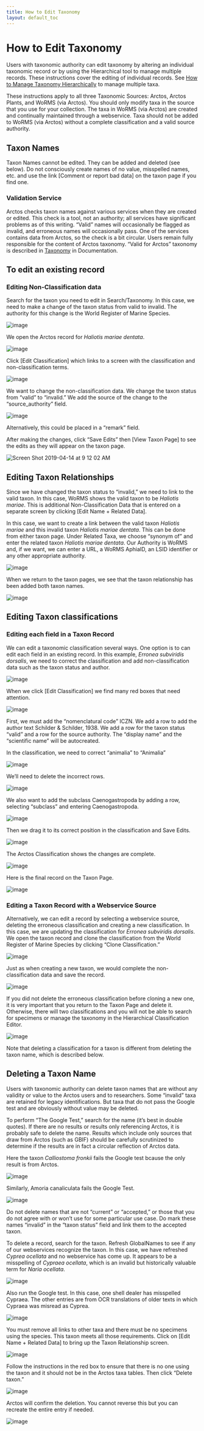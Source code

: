 ```yaml
---
title: How to Edit Taxonomy
layout: default_toc
---
```



# How to Edit Taxonomy

Users with taxonomic authority can edit taxonomy by altering an individual taxonomic record or by using the Hierarchical tool to manage multiple records.  These instructions cover the editing of individual records.  See [How to Manage Taxonomy Hierarchically](http://handbook.arctosdb.org/how_to/How-to-Manage-Taxonomy-Hierarchically.html) to manage multiple taxa.  

These instructions apply to all three Taxonomic Sources: Arctos, Arctos Plants, and WoRMS (via Arctos).  You should only modify taxa in the source that you use for your collection.  The taxa in WoRMS (via Arctos) are created and continually maintained through a webservice.  Taxa should not be added to WoRMS (via Arctos) without a complete classification and a valid source authority.  

## Taxon Names

Taxon Names cannot be edited.  They can be added and deleted (see below).  Do not consciously create names of no value, misspelled names, etc. and use the link [Comment or report bad data] on the taxon page if you find one.  

### Validation Service

Arctos checks taxon names against various services when they are created or edited. This check is a tool, not an authority; all services have significant problems as of this writing. “Valid” names will occasionally be flagged as invalid, and erroneous names will occasionally pass.  One of the services contains data from Arctos, so the check is a bit circular. Users remain fully responsible for the content of Arctos taxonomy. “Valid for Arctos” taxonomy is described in [Taxonomy](http://handbook.arctosdb.org/documentation/taxonomy.html) in Documentation. 

## To edit an existing record

### Editing Non-Classification data

Search for the taxon you need to edit in Search/Taxonomy.  In this case, we need to make a change of the taxon status from valid to invalid.  The authority for this change is the World Register of Marine Species.  

![image](https://user-images.githubusercontent.com/15368365/56094791-9f759f00-5e93-11e9-9837-94be4a0b8fde.png)

We open the Arctos record for *Haliotis mariae dentata*.

![image](https://user-images.githubusercontent.com/15368365/56094807-be743100-5e93-11e9-9471-a6f39d072ede.png)

Click [Edit Classification] which links to a screen with the classification and non-classification terms.  

![image](https://user-images.githubusercontent.com/15368365/56094809-cfbd3d80-5e93-11e9-9123-19994346bb6d.png)

We want to change the non-classification data.  We change the taxon status from “valid” to “invalid.”  We add the source of the change to the “source_authority” field.  

![image](https://user-images.githubusercontent.com/15368365/56094818-dfd51d00-5e93-11e9-9da8-4a3b0b65d49a.png)

Alternatively, this could be placed in a “remark” field.

After making the changes, click “Save Edits” then [View Taxon Page] to see the edits as they will appear on the taxon page.

![Screen Shot 2019-04-14 at 9 12 02 AM](https://user-images.githubusercontent.com/15368365/56095037-e95f8480-5e95-11e9-84c5-76edb7f9531e.png)

## Editing Taxon Relationships

Since we have changed the taxon status to “invalid,” we need to link to the valid taxon.  In this case, WoRMS shows the valid taxon to be *Haliotis mariae*.  This is additional Non-Classification Data that is entered on a separate screen by clicking [Edit Name + Related Data]. 

In this case, we want to create a link between the valid taxon *Haliotis mariae* and this invalid taxon *Haliotis mariae dentata*.  This can be done from either taxon page.  Under Related Taxa, we choose “synonym of” and enter the related taxon *Haliotis mariae dentata*.  Our Authority is WoRMS and, if we want, we can enter a URL, a WoRMS AphiaID, an LSID identifier or any other appropriate authority.  

![image](https://user-images.githubusercontent.com/15368365/56095053-1f9d0400-5e96-11e9-9927-08a0a5c8c9ba.png)

When we return to the taxon pages, we see that the taxon relationship has been added both taxon names.

![image](https://user-images.githubusercontent.com/15368365/56095067-42c7b380-5e96-11e9-97ac-09117d08c4af.png)

## Editing Taxon classifications

### Editing each field in a Taxon Record

We can edit a taxonomic classification several ways.  One option is to can edit each field in an existing record.  In this example, *Erronea subviridis dorsalis*, we need to correct the classification and add non-classification data such as the taxon status and author.

![image](https://user-images.githubusercontent.com/15368365/56095090-77d40600-5e96-11e9-852b-ef36ba1c7749.png)

When we click [Edit Classification] we find many red boxes that need attention.

![image](https://user-images.githubusercontent.com/15368365/56095103-9c2fe280-5e96-11e9-80a6-a62582d69bbe.png)

First, we must add the “nomenclatural code” ICZN.  We add a row to add the author text Schilder & Schilder, 1938.  We add a row for the taxon status “valid” and a row for the source authority.  The “display name” and the “scientific name” will be autocreated.  

In the classification, we need to correct “animalia” to “Animalia”      

![image](https://user-images.githubusercontent.com/15368365/56095116-c386af80-5e96-11e9-8315-9d0fc54c309c.png)

We’ll need to delete the incorrect rows.

![image](https://user-images.githubusercontent.com/15368365/56095130-e87b2280-5e96-11e9-8760-d830548de649.png)

We also want to add the subclass Caenogastropoda by adding a row, selecting “subclass” and entering Caenogastropoda.  

![image](https://user-images.githubusercontent.com/15368365/56095141-047ec400-5e97-11e9-9d55-16726f2c1d2e.png)

Then we drag it to its correct position in the classification and Save Edits.  

![image](https://user-images.githubusercontent.com/15368365/56095154-20826580-5e97-11e9-91e6-51d731df83c5.png)

The Arctos Classification shows the changes are complete. 

![image](https://user-images.githubusercontent.com/15368365/56095163-3db73400-5e97-11e9-86a7-8fa1a1da8cbf.png)

Here is the final record on the Taxon Page.

![image](https://user-images.githubusercontent.com/15368365/56095542-4d387c00-5e9b-11e9-8317-5da471e376c9.png)


### Editing a Taxon Record with a Webservice Source

Alternatively, we can edit a record by selecting a webservice source, deleting the erroneous classification and creating a new classification.  In this case, we are updating the classification for *Erronea subviridis dorsalis*.  We open the taxon record and clone the classification from the World Register of Marine Species by clicking “Clone Classification.”  

![image](https://user-images.githubusercontent.com/15368365/56095578-8cff6380-5e9b-11e9-9e1d-6525daa2ffa4.png)

Just as when creating a new taxon, we would complete the non-classification data and save the record.

![image](https://user-images.githubusercontent.com/15368365/56095590-a2748d80-5e9b-11e9-9289-f1a22bffae3e.png)

If you did not delete the erroneous classification before cloning a new one, it is very important that you return to the Taxon Page and delete it.  Otherwise, there will two classifications and you will not be able to search for specimens or manage the taxonomy in the Hierarchical Classification Editor.  

![image](https://user-images.githubusercontent.com/15368365/56095608-c7690080-5e9b-11e9-9e0c-d6b22b1c63e4.png)

Note that deleting a classification for a taxon is different from deleting the taxon name, which is described below.

## Deleting a Taxon Name

Users with taxonomic authority can delete taxon names that are without any validity or value to the Arctos users and to researchers.  Some “invalid” taxa are retained for legacy identifications.  But taxa that do not pass the Google test and are obviously without value may be deleted. 

To perform “The Google Test,” search for the name (it’s best in double quotes).  If there are no results or results only referencing Arctos, it is probably safe to delete the name. Results which include only sources that draw from Arctos (such as GBIF) should be carefully scrutinized to determine if the results are in fact a circular reflection of Arctos data. 

Here the taxon *Calliostoma fronkii* fails the Google test bcause the only result is from Arctos. 

![image](https://user-images.githubusercontent.com/15368365/56095625-f0899100-5e9b-11e9-8d08-8c202c4442b7.png)

Similarly, Amoria canaliculata fails the Google Test.

![image](https://user-images.githubusercontent.com/15368365/56095639-157e0400-5e9c-11e9-8425-11becc0b9ecc.png)

Do not delete names that are not “current” or “accepted,” or those that you do not agree with or won’t use for some particular use case.  Do mark these names “invalid” in the “taxon status” field and link them to the accepted taxon.     

To delete a record, search for the taxon.  Refresh GlobalNames to see if any of our webservices recognize the taxon.  In this case, we have refreshed *Cyprea ocellata* and no webservice has come up.   It appears to be a misspelling of *Cypraea ocellata*, which is an invalid but historically valuable term for *Naria ocellata*.  

![image](https://user-images.githubusercontent.com/15368365/56095662-4827fc80-5e9c-11e9-8c5e-f1215e3fe05f.png)

Also run the Google test.  In this case, one shell dealer has misspelled Cypraea.  The other entries are from OCR translations of older texts in which Cypraea was misread as Cyprea.  

![image](https://user-images.githubusercontent.com/15368365/56095669-6130ad80-5e9c-11e9-9ffd-ac059e99ff9d.png)

You must remove all links to other taxa and there must be no specimens using the species. This taxon meets all those requirements.  Click on [Edit Name + Related Data] to bring up the Taxon Relationship screen.  

![image](https://user-images.githubusercontent.com/15368365/56095710-c7b5cb80-5e9c-11e9-921a-d91ceaf09e6a.png)

Follow the instructions in the red box to ensure that there is no one using the taxon and it should not be in the Arctos taxa tables.  Then click “Delete taxon.”

![image](https://user-images.githubusercontent.com/15368365/56095723-e6b45d80-5e9c-11e9-9ca8-3b05f81d22a3.png)

Arctos will confirm the deletion.  You cannot reverse this but you can recreate the entire entry if needed.

![image](https://user-images.githubusercontent.com/15368365/56095734-0186d200-5e9d-11e9-98db-eb65ffe48838.png)





